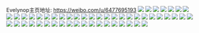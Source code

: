 Evelynop主页地址: https://weibo.com/u/6477695193 
![](https://wx4.sinaimg.cn/mw2000/0074nKqJgy1h8r3l2jiu9j30u0140n3a.jpg) 
![](https://wx4.sinaimg.cn/mw2000/0074nKqJgy1h7mk4wx5iuj30u01hc0xg.jpg) 
![](https://wx4.sinaimg.cn/mw2000/0074nKqJgy1h7c37k4r7zj30u01sytdk.jpg) 
![](https://wx4.sinaimg.cn/mw2000/0074nKqJgy1h71meckm2oj30u01400yi.jpg) 
![](https://wx4.sinaimg.cn/mw2000/0074nKqJgy1h71med4v8lj30u0140ail.jpg) 
![](https://wx4.sinaimg.cn/mw2000/0074nKqJgy1h6zyhkrwykj30u0140dk1.jpg) 
![](https://wx4.sinaimg.cn/mw2000/0074nKqJgy1h6zyhl42osj30u0140427.jpg) 
![](https://wx4.sinaimg.cn/mw2000/0074nKqJgy1h6zyhlj0hlj30u0140td9.jpg) 
![](https://wx4.sinaimg.cn/mw2000/0074nKqJgy1h6zyhkdueej30u0140n14.jpg) 
![](https://wx4.sinaimg.cn/mw2000/0074nKqJgy1h6zyhlwwlcj30u0140jv5.jpg) 
![](https://wx4.sinaimg.cn/mw2000/0074nKqJgy1h6zyhm8qskj30u0140n1f.jpg) 
![](https://wx4.sinaimg.cn/mw2000/0074nKqJgy1h6zyhmojoxj30u014078w.jpg) 
![](https://wx4.sinaimg.cn/mw2000/0074nKqJgy1h6zyhn5n0rj30u0140grm.jpg) 
![](https://wx4.sinaimg.cn/mw2000/0074nKqJgy1h6zyhnpcjrj30u0140goj.jpg) 
![](https://wx4.sinaimg.cn/mw2000/0074nKqJgy1h6zyho8pjjj30u0140k4o.jpg) 
![](https://wx4.sinaimg.cn/mw2000/0074nKqJgy1h6zyhor167j30u01hcabn.jpg) 
![](https://wx4.sinaimg.cn/mw2000/0074nKqJgy1h5tokn46n9j30u013zaby.jpg) 
![](https://wx4.sinaimg.cn/mw2000/0074nKqJgy1h5tokm8mp5j30u0140n4e.jpg) 
![](https://wx4.sinaimg.cn/mw2000/0074nKqJgy1h5r1u5sfuaj30rn0rngmi.jpg) 
![](https://wx4.sinaimg.cn/mw2000/0074nKqJgy1h5n0v0igu8j30u0140dil.jpg) 
![](https://wx4.sinaimg.cn/mw2000/0074nKqJgy1h5n0v0vudkj30u0140whs.jpg) 
![](https://wx4.sinaimg.cn/mw2000/0074nKqJgy1h5n0v1aig4j30u0140wll.jpg) 
![](https://wx4.sinaimg.cn/mw2000/0074nKqJgy1h55n7wliy4j30u01400x6.jpg) 
![](https://wx4.sinaimg.cn/mw2000/0074nKqJgy1h55n7vnggvj30u013zwie.jpg) 
![](https://wx4.sinaimg.cn/mw2000/0074nKqJgy1h55n7xitfoj30u0140dkp.jpg) 
![](https://wx4.sinaimg.cn/mw2000/0074nKqJgy1h53674j5lmj30u01sy7b6.jpg) 
![](https://wx4.sinaimg.cn/mw2000/0074nKqJgy1h5367b83z4j30u01sygsa.jpg) 
![](https://wx4.sinaimg.cn/mw2000/0074nKqJgy1h5367cxpxrj30u01syjxz.jpg) 
![](https://wx4.sinaimg.cn/mw2000/0074nKqJgy1h509zkxghnj30u01sx76r.jpg) 
![](https://wx4.sinaimg.cn/mw2000/0074nKqJgy1h4ozrzi7umj30rn0rngo3.jpg) 
![](https://wx4.sinaimg.cn/mw2000/0074nKqJgy1h4no991t8pj30u00u0tiq.jpg) 
![](https://wx4.sinaimg.cn/mw2000/0074nKqJgy1h4no99qxvyj31400u0dlf.jpg) 
![](https://wx4.sinaimg.cn/mw2000/0074nKqJgy1h4no9ajea3j30u011j0z0.jpg) 
![](https://wx4.sinaimg.cn/mw2000/0074nKqJgy1h4no8o0h4aj30u01sydhp.jpg) 
![](https://wx4.sinaimg.cn/mw2000/0074nKqJgy1h0drowj9pgj30n01ds45a.jpg) 
![](https://wx4.sinaimg.cn/mw2000/0074nKqJgy1gx6g53cjoij30u00u0wlj.jpg) 
![](https://wx4.sinaimg.cn/mw2000/0074nKqJly1gw4o0p891dj30u00u0afb.jpg) 
![](https://wx4.sinaimg.cn/mw2000/0074nKqJgy1gw40nm9a1rj30u0140agc.jpg) 
![](https://wx4.sinaimg.cn/mw2000/0074nKqJgy1gw40nmny5wj30u0140q9g.jpg) 
![](https://wx4.sinaimg.cn/mw2000/0074nKqJgy1gw40nn2ibdj30u01407ag.jpg) 
![](https://wx4.sinaimg.cn/mw2000/0074nKqJgy1gw40nlt09lj30u0140gs0.jpg) 
![](https://wx4.sinaimg.cn/mw2000/0074nKqJgy1gw0x7pbmhnj30u00u0dkc.jpg) 
![](https://wx4.sinaimg.cn/mw2000/0074nKqJgy1gvnt17ivedj60u00u0thw02.jpg) 
![](https://wx4.sinaimg.cn/mw2000/0074nKqJgy1gvkxxvuppxj61400u0n6c02.jpg) 
![](https://wx4.sinaimg.cn/mw2000/0074nKqJgy1gvg8j1ez38j60u0140dp802.jpg) 
![](https://wx4.sinaimg.cn/mw2000/0074nKqJgy1gvg8j0w897j60u014011b02.jpg) 
![](https://wx4.sinaimg.cn/mw2000/0074nKqJgy1gun9h60jb7j615y0u0jyr02.jpg) 
![](https://wx4.sinaimg.cn/mw2000/0074nKqJgy1gu2nmaaqehj30u00u0tf2.jpg) 
![](https://wx4.sinaimg.cn/mw2000/0074nKqJgy1gu2nmat3s3j30u00u0djf.jpg) 
![](https://wx4.sinaimg.cn/mw2000/0074nKqJgy1gu2nmbc1ihj30u00u00z5.jpg) 
![](https://wx4.sinaimg.cn/mw2000/0074nKqJgy1gu2nmbv3r8j30u00u0tds.jpg) 
